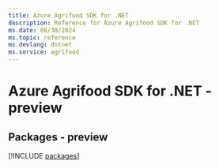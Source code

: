 ```yaml
---
title: Azure Agrifood SDK for .NET
description: Reference for Azure Agrifood SDK for .NET
ms.date: 08/30/2024
ms.topic: reference
ms.devlang: dotnet
ms.service: agrifood
---
```

# Azure Agrifood SDK for .NET - preview
## Packages - preview
[!INCLUDE [packages](agrifood-index.md)]